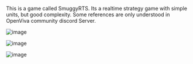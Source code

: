 This is a game called SmuggyRTS.
Its a realtime strategy game with simple units, but good complexity.
Some references are only understood in OpenViva community discord Server.

![image](https://github.com/Naugustogi/SmuggyRTS/assets/97325184/23a14616-d025-49ff-b2c0-3b52004366c9)


![image](https://github.com/Naugustogi/SmuggyRTS/assets/97325184/7544c2b9-5ce0-48ad-93ac-515d94607a6a)


![image](https://github.com/Naugustogi/SmuggyRTS/assets/97325184/0200db56-14bd-41fc-934e-e2a1b8ff678a)
